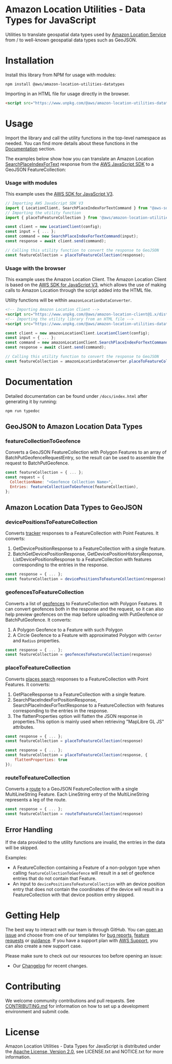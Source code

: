 # Amazon Location Utilities - Data Types for JavaScript

Utilities to translate geospatial data types used by [Amazon Location Service](https://aws.amazon.com/location/) from / to well-known geospatial data types such as GeoJSON.

# Installation

Install this library from NPM for usage with modules:

```
npm install @aws/amazon-location-utilities-datatypes
```

Importing in an HTML file for usage directly in the browser.

```html
<script src="https://www.unpkg.com/@aws/amazon-location-utilities-datatypes@1.x/dist/amazonLocationDataConverter.js"></script>
```

# Usage

Import the library and call the utility functions in the top-level namespace as needed. You can find more details about these functions in the [Documentation](#documentation) section.

The examples below show how you can translate an Amazon Location [SearchPlaceIndexForText](https://docs.aws.amazon.com/location/latest/APIReference/API_SearchPlaceIndexForText.html) response from the [AWS JavaScript SDK](https://aws.amazon.com/sdk-for-javascript/) to a GeoJSON FeatureCollection:

### Usage with modules

This example uses the [AWS SDK for JavaScript V3](https://github.com/aws/aws-sdk-js-v3).

```javascript
// Importing AWS JavaScript SDK V3
import { LocationClient, SearchPlaceIndexForTextCommand } from "@aws-sdk/client-location";
// Importing the utility function
import { placeToFeatureCollection } from '@aws/amazon-location-utilities-datatypes'

const client = new LocationClient(config);
const input = { ... };
const command = new SearchPlaceIndexForTextCommand(input);
const response = await client.send(command);

// Calling this utility function to convert the response to GeoJSON
const featureCollection = placeToFeatureCollection(response);
```

### Usage with the browser

This example uses the Amazon Location Client. The Amazon Location Client is based on the [AWS SDK for JavaScript V3](https://github.com/aws/aws-sdk-js-v3), which allows the use of making calls to Amazon Location through the script added into the HTML file.

Utility functions will be within `amazonLocationDataConverter`.

```html
<!-- Importing Amazon Location Client -->
<script src="https://www.unpkg.com/@aws/amazon-location-client@1.x/dist/amazonLocationClient.js"></script>
<!-- Importing the utility library from an HTML file -->
<script src="https://www.unpkg.com/@aws/amazon-location-utilities-datatypes@1.x/dist/amazonLocationDataConverter.js"></script>
```

```javascript
const client = new amazonLocationClient.LocationClient(config);
const input = { ... };
const command = new amazonLocationClient.SearchPlaceIndexForTextCommand(input);
const response = await client.send(command);

// Calling this utility function to convert the response to GeoJSON
const featureCollection = amazonLocationDataConverter.placeToFeatureCollection(response);
```

# Documentation

Detailed documentation can be found under `/docs/index.html` after generating it by running:

```
npm run typedoc
```

## GeoJSON to Amazon Location Data Types

### featureCollectionToGeofence

Converts a GeoJSON FeatureCollection with Polygon Features to an array of BatchPutGeofenceRequestEntry, so the result can be used to assemble the request to BatchPutGeofence.

```javascript
const featureCollection = { ... };
const request = {
  CollectionName: "<Geofence Collection Name>",
  Entries: featureCollectionToGeofence(featureCollection),
};
```

## Amazon Location Data Types to GeoJSON

### devicePositionsToFeatureCollection

Converts [tracker](https://docs.aws.amazon.com/location/latest/developerguide/geofence-tracker-concepts.html#tracking-overview) responses to a FeatureCollection with Point Features. It converts:

1. GetDevicePositionResponse to a FeatureCollection with a single feature.
2. BatchGetDevicePositionResponse, GetDevicePositionHistoryResponse, ListDevicePositionsResponse to a FeatureCollection with features corresponding to the entries in the response.

```javascript
const response = { ... };
const featureCollection = devicePositionsToFeatureCollection(response)
```

### geofencesToFeatureCollection

Converts a list of [geofences](https://docs.aws.amazon.com/location/latest/developerguide/geofence-tracker-concepts.html#geofence-overview) to FeatureCollection with Polygon Features. It can convert geofences both in the response and the request, so it can also help preview geofences on the map before uploading with PutGeofence or BatchPutGeofence. It converts:

1. A Polygon Geofence to a Feature with such Polygon
2. A Circle Geofence to a Feature with approximated Polygon with `Center` and `Radius` properties.

```javascript
const response = { ... };
const featureCollection = geofencesToFeatureCollection(response)
```

### placeToFeatureCollection

Converts [places search](https://docs.aws.amazon.com/location/latest/developerguide/places-concepts.html) responses to a FeatureCollection with Point Features. It converts:

1. GetPlaceResponse to a FeatureCollection with a single feature.
2. SearchPlaceIndexForPositionResponse, SearchPlaceIndexForTextResponse to a FeatureCollection with features corresponding to the entries in the response.
3. The flattenProperties option will flatten the JSON response in properties.This option is mainly used when retrieving "MapLibre GL JS" attributes.

```javascript
const response = { ... };
const featureCollection = placeToFeatureCollection(response)
```

```javascript
const response = { ... };
const featureCollection = placeToFeatureCollection(response, {
    flattenProperties: true
});
```

### routeToFeatureCollection

Converts a [route](https://docs.aws.amazon.com/location/latest/developerguide/route-concepts.html) to a GeoJSON FeatureCollection with a single MultiLineString Feature. Each LineString entry of the MultiLineString represents a leg of the route.

```javascript
const response = { ... };
const featureCollection = routeToFeatureCollection(response)
```

## Error Handling

If the data provided to the utility functions are invalid, the entries in the data will be skipped.

Examples:

- A FeatureCollection containing a Feature of a non-polygon type when calling `featureCollectionToGeofence` will result in a set of geofence entries that do not contain that Feature.
- An input to `devicePositionsToFeatureCollection` with an device position entry that does not contain the coordinates of the device will result in a FeatureCollection with that device position entry skipped.

# Getting Help

The best way to interact with our team is through GitHub.
You can [open an issue](https://github.com/aws-geospatial/amazon-location-utilities-datatypes-js/issues/new/choose) and choose from one of our templates for
[bug reports](https://github.com/aws-geospatial/amazon-location-utilities-datatypes-js/issues/new?assignees=&labels=bug%2C+needs-triage&template=---bug-report.md&title=),
[feature requests](https://github.com/aws-geospatial/amazon-location-utilities-datatypes-js/issues/new?assignees=&labels=feature-request&template=---feature-request.md&title=)
or [guidance](https://github.com/aws-geospatial/amazon-location-utilities-datatypes-js/issues/new?assignees=&labels=guidance%2C+needs-triage&template=---questions---help.md&title=).
If you have a support plan with [AWS Support](https://aws.amazon.com/premiumsupport/), you can also create a new support case.

Please make sure to check out our resources too before opening an issue:

- Our [Changelog](https://github.com/aws-geospatial/amazon-location-utilities-datatypes-js/blob/master/CHANGELOG.md) for recent changes.

# Contributing

We welcome community contributions and pull requests. See [CONTRIBUTING.md](https://github.com/aws-geospatial/amazon-location-utilities-datatypes-js/blob/master/CONTRIBUTING.md) for information on how to set up a development environment and submit code.

# License

Amazon Location Utilities - Data Types for JavaScript is distributed under the
[Apache License, Version 2.0](http://www.apache.org/licenses/LICENSE-2.0),
see LICENSE.txt and NOTICE.txt for more information.
